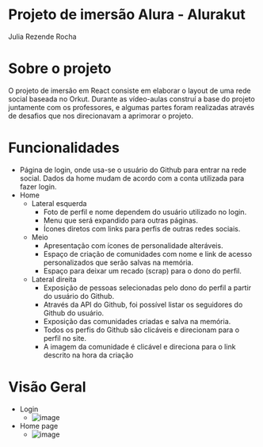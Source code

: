 # Projeto de imersão Alura - Alurakut
Julia Rezende Rocha

# Sobre o projeto
  O projeto de imersão em React consiste em elaborar o layout de uma rede social baseada no Orkut. Durante as vídeo-aulas construí a base do projeto juntamente com os professores, e algumas partes foram realizadas através de desafios que nos direcionavam a aprimorar o projeto. 
  
# Funcionalidades
  - Página de login, onde usa-se o usuário do Github para entrar na rede social. Dados da home mudam de acordo com a conta utilizada para fazer login.
  - Home
    - Lateral esquerda
      - Foto de perfil e nome dependem do usuário utilizado no login.
      - Menu que será expandido para outras páginas.
      - Ícones diretos com links para perfis de outras redes sociais.
    - Meio
      - Apresentação com ícones de personalidade alteráveis.
      - Espaço de criação de comunidades com nome e link de acesso personalizados que serão salvas na memória.
      - Espaço para deixar um recado (scrap) para o dono do perfil.
    - Lateral direita
      - Exposição de pessoas selecionadas pelo dono do perfil a partir do usuário do Github.
      - Através da API do Github, foi possível listar os seguidores do Github do usuário.
      - Exposição das comunidades criadas e salva na memória.
      - Todos os perfis do Github são clicáveis e direcionam para o perfil no site.
      - A imagem da comunidade é clicável e direciona para o link descrito na hora da criação

# Visão Geral
  - Login
    - ![image](https://user-images.githubusercontent.com/84331927/127411785-3d6b4371-7009-4582-b7dc-1746b4db8818.png)
  - Home page
    - ![image](https://user-images.githubusercontent.com/84331927/127411844-cbf49d54-8992-4b48-b904-ffd6ac1f3752.png)
